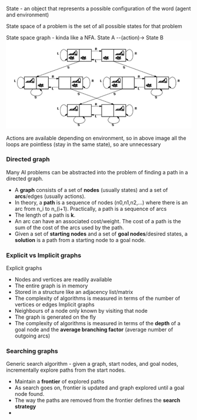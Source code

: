 State - an object that represents a possible configuration of the word (agent and environment)

State space of a problem is the set of all possible states for that problem

State space graph - kinda like a NFA. State A --(action)-> State B
![](images/Pasted%20image%2020240719091858.png)

Actions are available depending on environment, so in above image all the loops are pointless (stay in the same state), so are unnecessary

### Directed graph
Many AI problems can be abstracted into the problem of finding a path in a directed graph.
- A **graph** consists of a set of **nodes** (usually states) and a set of **arcs**/edges (usually actions).
- In theory, a **path** is a sequence of nodes (n0,n1,n2,...) where there is an arc from n_i to n_(i+1). Practically, a path is a sequence of arcs
- The length of a path is **k**.
- An arc can have an associated cost/weight. The cost of a path is the sum of the cost of the arcs used by the path.
- Given a set of **starting nodes** and a set of **goal nodes**/desired states, a **solution** is a path from a starting node to a goal node.

### Explicit vs Implicit graphs
Explicit graphs
- Nodes and vertices are readily available
- The entire graph is in memory
- Stored in a structure like an adjacency list/matrix
- The complexity of algorithms is measured in terms of the number of vertices or edges
Implicit graphs
- Neighbours of a node only known by visiting that node
- The graph is generated on the fly
- The complexity of algorithms is measured in terms of the **depth** of a goal node and the **average branching factor** (average number of outgoing arcs)

### Searching graphs
Generic search algorithm - given a graph, start nodes, and goal nodes, incrementally explore paths from the start nodes.
- Maintain a **frontier** of explored paths
- As search goes on, frontier is updated and graph explored until a goal node found.
- The way the paths are removed from the frontier defines the **search strategy**
- 